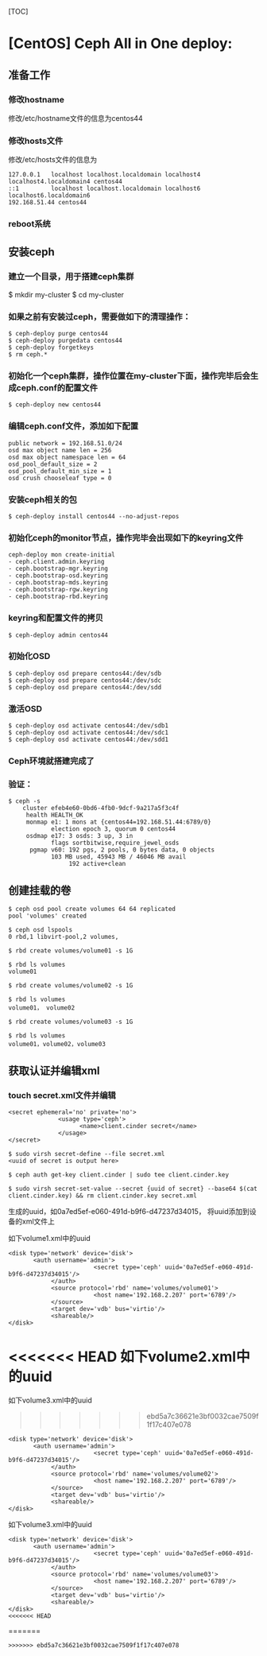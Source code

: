 [TOC]

# [CentOS] Ceph All in One deploy:

## 准备工作
### 修改hostname
   修改/etc/hostname文件的信息为centos44
### 修改hosts文件
   修改/etc/hosts文件的信息为
   ```
   127.0.0.1   localhost localhost.localdomain localhost4 localhost4.localdomain4 centos44
   ::1         localhost localhost.localdomain localhost6 localhost6.localdomain6
   192.168.51.44 centos44
   ```
### reboot系统

## 安装ceph
### 建立一个目录，用于搭建ceph集群
$ mkdir my-cluster
$ cd my-cluster

### 如果之前有安装过ceph，需要做如下的清理操作：
```
$ ceph-deploy purge centos44
$ ceph-deploy purgedata centos44
$ ceph-deploy forgetkeys
$ rm ceph.*
```

### 初始化一个ceph集群，操作位置在my-cluster下面，操作完毕后会生成ceph.conf的配置文件
```
$ ceph-deploy new centos44
```

### 编辑ceph.conf文件，添加如下配置
```
public network = 192.168.51.0/24
osd max object name len = 256
osd max object namespace len = 64
osd_pool_default_size = 2
osd_pool_default_min_size = 1
osd crush chooseleaf type = 0
```

### 安装ceph相关的包
```
$ ceph-deploy install centos44 --no-adjust-repos
```

### 初始化ceph的monitor节点，操作完毕会出现如下的keyring文件
```
ceph-deploy mon create-initial
- ceph.client.admin.keyring
- ceph.bootstrap-mgr.keyring
- ceph.bootstrap-osd.keyring
- ceph.bootstrap-mds.keyring
- ceph.bootstrap-rgw.keyring
- ceph.bootstrap-rbd.keyring
```

### keyring和配置文件的拷贝
```
$ ceph-deploy admin centos44
```

### 初始化OSD
```
$ ceph-deploy osd prepare centos44:/dev/sdb
$ ceph-deploy osd prepare centos44:/dev/sdc
$ ceph-deploy osd prepare centos44:/dev/sdd
```

### 激活OSD
```
$ ceph-deploy osd activate centos44:/dev/sdb1
$ ceph-deploy osd activate centos44:/dev/sdc1
$ ceph-deploy osd activate centos44:/dev/sdd1
```

### Ceph环境就搭建完成了
### 验证：
```
$ ceph -s
    cluster efeb4e60-0bd6-4fb0-9dcf-9a217a5f3c4f
     health HEALTH_OK
     monmap e1: 1 mons at {centos44=192.168.51.44:6789/0}
            election epoch 3, quorum 0 centos44
     osdmap e17: 3 osds: 3 up, 3 in
            flags sortbitwise,require_jewel_osds
      pgmap v60: 192 pgs, 2 pools, 0 bytes data, 0 objects
            103 MB used, 45943 MB / 46046 MB avail
                 192 active+clean
```

## 创建挂载的卷
```
$ ceph osd pool create volumes 64 64 replicated
pool 'volumes' created

$ ceph osd lspools
0 rbd,1 libvirt-pool,2 volumes,

$ rbd create volumes/volume01 -s 1G

$ rbd ls volumes
volume01

$ rbd create volumes/volume02 -s 1G

$ rbd ls volumes
volume01， volume02

$ rbd create volumes/volume03 -s 1G

$ rbd ls volumes
volume01，volume02，volume03
```


## 获取认证并编辑xml
### touch secret.xml文件并编辑
```
<secret ephemeral='no' private='no'>
              <usage type='ceph'>
                    <name>client.cinder secret</name>
              </usage>
</secret>
```
```
$ sudo virsh secret-define --file secret.xml
<uuid of secret is output here>
```
```
$ ceph auth get-key client.cinder | sudo tee client.cinder.key
```
```
$ sudo virsh secret-set-value --secret {uuid of secret} --base64 $(cat client.cinder.key) && rm client.cinder.key secret.xml
```
生成的uuid，如0a7ed5ef-e060-491d-b9f6-d47237d34015， 将uuid添加到设备的xml文件上

如下volume1.xml中的uuid
```
<disk type='network' device='disk'>
       <auth username='admin'>
                        <secret type='ceph' uuid='0a7ed5ef-e060-491d-b9f6-d47237d34015'/>
            </auth>
            <source protocol='rbd' name='volumes/volume01'>
                        <host name='192.168.2.207' port='6789'/>
            </source>
            <target dev='vdb' bus='virtio'/>
            <shareable/>
</disk>
```

<<<<<<< HEAD
如下volume2.xml中的uuid
=======
如下volume3.xml中的uuid
>>>>>>> ebd5a7c36621e3bf0032cae7509f1f17c407e078
```
<disk type='network' device='disk'>
       <auth username='admin'>
                        <secret type='ceph' uuid='0a7ed5ef-e060-491d-b9f6-d47237d34015'/>
            </auth>
            <source protocol='rbd' name='volumes/volume02'>
                        <host name='192.168.2.207' port='6789'/>
            </source>
            <target dev='vdb' bus='virtio'/>
            <shareable/>
</disk>
```

如下volume3.xml中的uuid
```
<disk type='network' device='disk'>
       <auth username='admin'>
                        <secret type='ceph' uuid='0a7ed5ef-e060-491d-b9f6-d47237d34015'/>
            </auth>
            <source protocol='rbd' name='volumes/volume03'>
                        <host name='192.168.2.207' port='6789'/>
            </source>
            <target dev='vdb' bus='virtio'/>
            <shareable/>
</disk>
<<<<<<< HEAD
```
=======
```
>>>>>>> ebd5a7c36621e3bf0032cae7509f1f17c407e078
